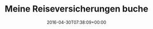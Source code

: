 ---
retweeted: false
source: <a href="https://about.twitter.com/products/tweetdeck" rel="nofollow">TweetDeck</a>
entities:
  user_mentions:
  - name: linksjugend ['solid]
    screen_name: lijusolid
    indices:
    - '67'
    - '77'
    id_str: '56693043'
    id: '56693043'
  urls: []
  symbols: []
  media:
  - expanded_url: https://twitter.com/bascht/status/726314681695125505/photo/1
    indices:
    - '78'
    - '101'
    url: https://t.co/k39iUwYd3W
    media_url: http://pbs.twimg.com/media/ChRjVFbWUAEZ8Yc.jpg
    id_str: '726314653798780929'
    id: '726314653798780929'
    media_url_https: https://pbs.twimg.com/media/ChRjVFbWUAEZ8Yc.jpg
    sizes:
      large:
        w: '1153'
        h: '223'
        resize: fit
      thumb:
        w: '150'
        h: '150'
        resize: crop
      medium:
        w: '1153'
        h: '223'
        resize: fit
      small:
        w: '680'
        h: '132'
        resize: fit
    type: photo
    display_url: pic.twitter.com/k39iUwYd3W
  hashtags: []
display_text_range:
- '0'
- '101'
favorite_count: '2'
id_str: '726314681695125505'
truncated: false
retweet_count: '0'
id: '726314681695125505'
possibly_sensitive: false
created_at: Sat Apr 30 07:38:09 +0000 2016
favorited: false
full_text: Meine Reiseversicherungen buche ich immer bei der Linksjugend. /cc [@Lijusolid](https://twitter.com/Lijusolid)
lang: de
extended_entities:
  media:
  - expanded_url: https://twitter.com/bascht/status/726314681695125505/photo/1
    indices:
    - '78'
    - '101'
    url: https://t.co/k39iUwYd3W
    media_url: http://pbs.twimg.com/media/ChRjVFbWUAEZ8Yc.jpg
    id_str: '726314653798780929'
    id: '726314653798780929'
    media_url_https: https://pbs.twimg.com/media/ChRjVFbWUAEZ8Yc.jpg
    sizes:
      large:
        w: '1153'
        h: '223'
        resize: fit
      thumb:
        w: '150'
        h: '150'
        resize: crop
      medium:
        w: '1153'
        h: '223'
        resize: fit
      small:
        w: '680'
        h: '132'
        resize: fit
    type: photo
    display_url: pic.twitter.com/k39iUwYd3W
tags:
- pesos:twitter
date: '2016-04-30T07:38:09+00:00'
src: https://twitter.com/bascht/status/726314681695125505
original_url: https://twitter.com/bascht/status/726314681695125505
type: twitter_tweet
media_url: https://img.bascht.com/twitter/pbs.twimg.com/media/ChRjVFbWUAEZ8Yc.jpg
text: Meine Reiseversicherungen buche ich immer bei der Linksjugend. /cc [@Lijusolid](https://twitter.com/Lijusolid)
title: Meine Reiseversicherungen buche

---